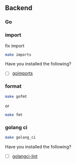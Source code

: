 ## Backend
### Go
### import
fix import
```bash
make imports
```

Have you installed the following?
- [ ] [goimports](https://godoc.org/golang.org/x/tools/cmd/goimports)

### format
```bash
make gofmt
```
or
```bash
make fmt
```

### golang ci
```bash
make golang_ci
```

Have you installed the following?
- [ ] [golangci-lint](https://golangci-lint.run/usage/install/)